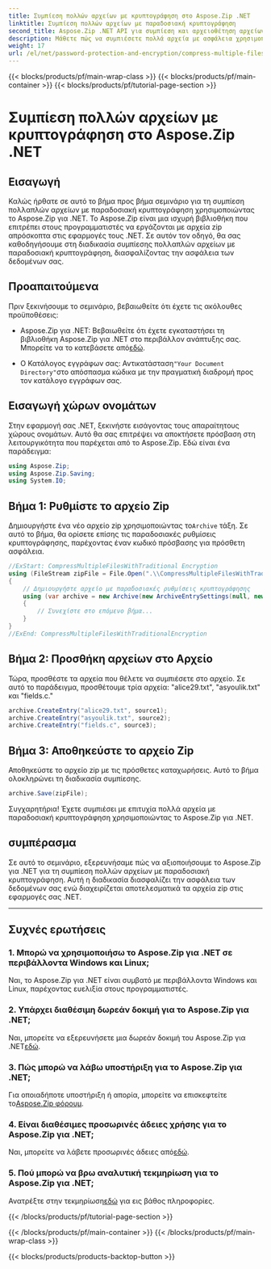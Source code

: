 ```yaml
---
title: Συμπίεση πολλών αρχείων με κρυπτογράφηση στο Aspose.Zip .NET
linktitle: Συμπίεση πολλών αρχείων με παραδοσιακή κρυπτογράφηση
second_title: Aspose.Zip .NET API για συμπίεση και αρχειοθέτηση αρχείων
description: Μάθετε πώς να συμπιέσετε πολλά αρχεία με ασφάλεια χρησιμοποιώντας την παραδοσιακή κρυπτογράφηση στο Aspose.Zip για .NET. Βελτιώστε την προστασία δεδομένων στις εφαρμογές σας .NET.
weight: 17
url: /el/net/password-protection-and-encryption/compress-multiple-files-traditional-encryption/
---
```


{{< blocks/products/pf/main-wrap-class >}}
{{< blocks/products/pf/main-container >}}
{{< blocks/products/pf/tutorial-page-section >}}

# Συμπίεση πολλών αρχείων με κρυπτογράφηση στο Aspose.Zip .NET


## Εισαγωγή

Καλώς ήρθατε σε αυτό το βήμα προς βήμα σεμινάριο για τη συμπίεση πολλαπλών αρχείων με παραδοσιακή κρυπτογράφηση χρησιμοποιώντας το Aspose.Zip για .NET. Το Aspose.Zip είναι μια ισχυρή βιβλιοθήκη που επιτρέπει στους προγραμματιστές να εργάζονται με αρχεία zip απρόσκοπτα στις εφαρμογές τους .NET. Σε αυτόν τον οδηγό, θα σας καθοδηγήσουμε στη διαδικασία συμπίεσης πολλαπλών αρχείων με παραδοσιακή κρυπτογράφηση, διασφαλίζοντας την ασφάλεια των δεδομένων σας.

## Προαπαιτούμενα

Πριν ξεκινήσουμε το σεμινάριο, βεβαιωθείτε ότι έχετε τις ακόλουθες προϋποθέσεις:

-  Aspose.Zip για .NET: Βεβαιωθείτε ότι έχετε εγκαταστήσει τη βιβλιοθήκη Aspose.Zip για .NET στο περιβάλλον ανάπτυξης σας. Μπορείτε να το κατεβάσετε από[εδώ](https://releases.aspose.com/zip/net/).

-  Ο Κατάλογος εγγράφων σας: Αντικατάσταση`"Your Document Directory"`στο απόσπασμα κώδικα με την πραγματική διαδρομή προς τον κατάλογο εγγράφων σας.

## Εισαγωγή χώρων ονομάτων

Στην εφαρμογή σας .NET, ξεκινήστε εισάγοντας τους απαραίτητους χώρους ονομάτων. Αυτό θα σας επιτρέψει να αποκτήσετε πρόσβαση στη λειτουργικότητα που παρέχεται από το Aspose.Zip. Εδώ είναι ένα παράδειγμα:

```csharp
using Aspose.Zip;
using Aspose.Zip.Saving;
using System.IO;
```

## Βήμα 1: Ρυθμίστε το αρχείο Zip

 Δημιουργήστε ένα νέο αρχείο zip χρησιμοποιώντας το`Archive` τάξη. Σε αυτό το βήμα, θα ορίσετε επίσης τις παραδοσιακές ρυθμίσεις κρυπτογράφησης, παρέχοντας έναν κωδικό πρόσβασης για πρόσθετη ασφάλεια.

```csharp
//ExStart: CompressMultipleFilesWithTraditional Encryption
using (FileStream zipFile = File.Open(".\\CompressMultipleFilesWithTraditionalEncryption_out.zip", FileMode.Create))
{
    // Δημιουργήστε αρχείο με παραδοσιακές ρυθμίσεις κρυπτογράφησης
    using (var archive = new Archive(new ArchiveEntrySettings(null, new TraditionalEncryptionSettings("p@s$"))))
    {
        // Συνεχίστε στο επόμενο βήμα...
    }
}
//ExEnd: CompressMultipleFilesWithTraditionalEncryption
```

## Βήμα 2: Προσθήκη αρχείων στο Αρχείο

Τώρα, προσθέστε τα αρχεία που θέλετε να συμπιέσετε στο αρχείο. Σε αυτό το παράδειγμα, προσθέτουμε τρία αρχεία: "alice29.txt", "asyoulik.txt" και "fields.c."

```csharp
archive.CreateEntry("alice29.txt", source1);
archive.CreateEntry("asyoulik.txt", source2);
archive.CreateEntry("fields.c", source3);
```

## Βήμα 3: Αποθηκεύστε το αρχείο Zip

Αποθηκεύστε το αρχείο zip με τις πρόσθετες καταχωρήσεις. Αυτό το βήμα ολοκληρώνει τη διαδικασία συμπίεσης.

```csharp
archive.Save(zipFile);
```

Συγχαρητήρια! Έχετε συμπιέσει με επιτυχία πολλά αρχεία με παραδοσιακή κρυπτογράφηση χρησιμοποιώντας το Aspose.Zip για .NET.

## συμπέρασμα

Σε αυτό το σεμινάριο, εξερευνήσαμε πώς να αξιοποιήσουμε το Aspose.Zip για .NET για τη συμπίεση πολλών αρχείων με παραδοσιακή κρυπτογράφηση. Αυτή η διαδικασία διασφαλίζει την ασφάλεια των δεδομένων σας ενώ διαχειρίζεται αποτελεσματικά τα αρχεία zip στις εφαρμογές σας .NET.

---

## Συχνές ερωτήσεις

### 1. Μπορώ να χρησιμοποιήσω το Aspose.Zip για .NET σε περιβάλλοντα Windows και Linux;

Ναι, το Aspose.Zip για .NET είναι συμβατό με περιβάλλοντα Windows και Linux, παρέχοντας ευελιξία στους προγραμματιστές.

### 2. Υπάρχει διαθέσιμη δωρεάν δοκιμή για το Aspose.Zip για .NET;

 Ναι, μπορείτε να εξερευνήσετε μια δωρεάν δοκιμή του Aspose.Zip για .NET[εδώ](https://releases.aspose.com/).

### 3. Πώς μπορώ να λάβω υποστήριξη για το Aspose.Zip για .NET;

 Για οποιαδήποτε υποστήριξη ή απορία, μπορείτε να επισκεφτείτε το[Aspose.Zip φόρουμ](https://forum.aspose.com/c/zip/37).

### 4. Είναι διαθέσιμες προσωρινές άδειες χρήσης για το Aspose.Zip για .NET;

 Ναι, μπορείτε να λάβετε προσωρινές άδειες από[εδώ](https://purchase.aspose.com/temporary-license/).

### 5. Πού μπορώ να βρω αναλυτική τεκμηρίωση για το Aspose.Zip για .NET;

Ανατρέξτε στην τεκμηρίωση[εδώ](https://reference.aspose.com/zip/net/) για εις βάθος πληροφορίες.

{{< /blocks/products/pf/tutorial-page-section >}}

{{< /blocks/products/pf/main-container >}}
{{< /blocks/products/pf/main-wrap-class >}}

{{< blocks/products/products-backtop-button >}}
